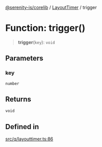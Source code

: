 [@serenity-is/corelib](../../../README.md) / [LayoutTimer](../README.md) / trigger

# Function: trigger()

> **trigger**(`key`): `void`

## Parameters

### key

`number`

## Returns

`void`

## Defined in

[src/q/layouttimer.ts:86](https://github.com/serenity-is/serenity/blob/master/packages/corelib/src/q/layouttimer.ts#L86)
